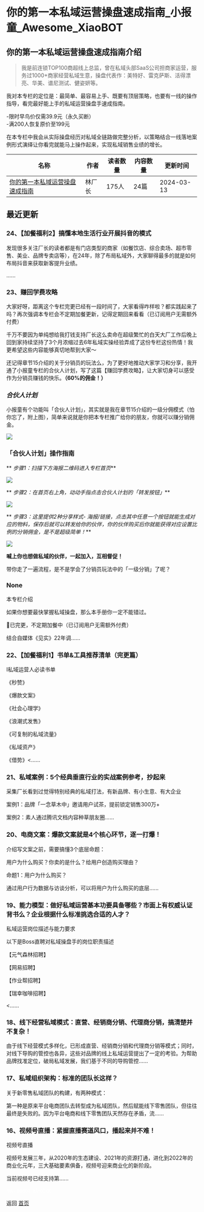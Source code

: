 # 你的第一本私域运营操盘速成指南_小报童_Awesome_XiaoBOT

## 你的第一本私域运营操盘速成指南介绍
> 我是前连锁TOP100商超线上总监，曾在私域头部SaaS公司担商家运营，服务过1000+商家经营私域生意，操盘代表作：美特好、雷克萨斯、活得漂亮、华美、谱尼测试、健姿妍等。    
    
我对本专栏的定位是：最简单、最容易上手、既要有顶层策略，也要有一线的操作指导，看完最好能上手的私域运营操盘手速成指南。    
    
-限时早鸟价仅需39.9元（永久买断）    
-满200人恢复原价至199元    
    
在本专栏中我会从实际操盘经历对私域全链路做完整分析，以策略结合一线落地案例形式演绎让你看完就能马上操作起来，实现私域销售业绩的增长。  
  


|名称|作者|读者数量|内容数量|更新时间|
|---|---|---|---|---|
|[你的第一本私域运营操盘速成指南](https://xiaobot.net/p/beastmkt?refer=0b133df9-27dc-423b-8101-639049001c13)|林厂长|175人|24篇|2024-03-13|

## 最近更新
### 24、【加餐福利2】搞懂本地生活行业开展抖音的模式

发现很多关注厂长的读者都是有门店类型的商家（如餐饮店、综合卖场、超市零售、美业、品牌专卖店等），在24年，除了布局私域外，大家聊得最多的就是如何布局抖音来获取新客提升业绩。

......

### 23、赚回学费攻略

大家好呀，距离这个专栏完更已经有一段时间了，大家看得咋样啦？都实践起来了吗？再次强调本专栏会不定期加餐更新，记得定期回来看看（已订阅用户无需额外付费）

千万不要因为单纯想给我打钱支持厂长这么卖命在超级繁忙的白天大厂工作后晚上回到家持续坚持了3个月浓缩过去6年私域实操经验弄成了这份专栏这份热情！我更希望这些内容能够真切地帮到大家～

还记得章节15介绍的关于分销员的玩法么，为了更好地推动大家学习和分享，我开通了小报童专栏的合伙人计划，写了这篇【赚回学费攻略】，让大家切身可以感受作为分销员赚钱的快乐。**（60%的佣金！）**

###  _合伙人计划_

小报童有个功能叫「合伙人计划」，其实就是我在章节15介绍的一级分佣模式（怕你忘了，附上图），简单来说就是你把本专栏推广给你的朋友，你就可以赚分销佣金。

![](https://static.xiaobot.net/file/2023-07-28/182297/dbb9ee1f1979a0d07e1de03cbb83a703.png)

### 「合伙人计划」操作指南

** _步骤1：扫描下方海报二维码进入专栏首页_**

![](https://static.xiaobot.net/file/2023-07-28/182297/f99b1f5c77df11dece833bc6c01bfd45.png)

** _步骤2：在首页右上角，动动手指点击合伙人计划的「转发按钮」_**

![](https://static.xiaobot.net/file/2023-07-28/182297/feba13e6fe69e6f14bc3ea6587281fe9.png)

** _步骤3：这里提供2种分享样式-
海报/链接，点击其中任意一个按钮就能生成对应的物料，保存后就可以转发给你的伙伴，你的伙伴购买后你就能获得对应设置比例的分销佣金，是不是超级简单！_**

![](https://static.xiaobot.net/file/2023-07-28/182297/0a4a51f5130f45931a0c4608f92673c6.png)

**喊上你也想做私域的伙伴，一起加入，互相督促！**

带你走了一遍流程，是不是学会了分销员玩法中的「一级分销」了呢？

### None

本专栏介绍

如果你想要最快掌握私域操盘，那么本手册你一定不能错过。

💖已完更，不定期加餐中（已订阅用户无需额外付费）

结合自媒体《见实》22年调......

### 22、【加餐福利1】书单&工具推荐清单（完更篇）

Ⅰ私域运营人必读书单

《秒赞》

《爆款文案》

《社会心理学》

《浪潮式发售》

《可复制的私域流量》

《私域资产》

《借势》<......

### 21、私域案例：5个经典垂直行业的实战案例参考，抄起来

采集厂长看到过觉得特别经典的私域打法，有新品牌、有小生意、有大企业

案例1：品牌「一念草木中」邀请用户试茶，提前锁定销售300万+

案例2：素人通过腾讯文档内容种草朋友圈......

### 20、电商文案：爆款文案就是4个核心环节，逐一打爆！

介绍写文案之前，需要搞懂3个底层命题：

用户为什么购买？你卖的是什么？给用户创造购买理由？

命题1：用户为什么购买？

通过用户行为数据与访谈分析，可以将用户为什么购买的底层......

### 19、能力模型：做好私域运营基本功要具备哪些？市面上有权威认证背书么？企业根据什么标准挑选合适的人才？

私域运营岗位描述与能力要求

以下是Boss直聘对私域操盘手的岗位职责描述

【元气森林招聘】

【网易招聘】

【作业帮招聘】

【瑞幸咖啡招聘】

<......

### 18、线下经营私域模式：直营、经销商分销、代理商分销，搞清楚并不复杂！

由于线下经营模式多样化，已形成直营、经销商分销和代理商分销等模式；同时，对线下导购的管控也各异，这些对品牌的线上私域运营提出了一定的考验。为帮助品牌找准定位，破局私域发展，我们基于不同的导购管控......

### 17、私域组织架构：标准的团队长这样？

关于新零售私域团队的构建，有两种模式：

第一种是原来平台电商团队去转型成为私域团队，然后赋能线下零售团队，但往往最终是失败的。因为平台电商和线下零售团队天然存在矛盾，流......

### 16、视频号直播：紧握直播赛道风口，播起来并不难！

视频号直播

视频号发展三年，从2020年的生态建设、2021年的资源打通，进化到2022年的商业化元年，三大基础要素俱备，视频号迎来商业化的新阶段。

当前视频号已经支持第......


<a href="https://github.com/Reno9527/awesome-xiaobot" style="color: white; text-decoration: none;">awesome-xiaobot</a>

返回 [首页](../README.md)
